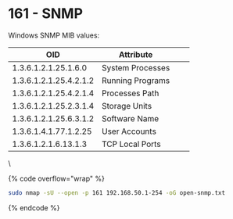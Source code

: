 # 161 - SNMP

Windows SNMP MIB values:

<table><thead><tr><th>OID</th><th>Attribute</th><th data-hidden></th><th data-hidden></th></tr></thead><tbody><tr><td>1.3.6.1.2.1.25.1.6.0</td><td>System Processes</td><td></td><td></td></tr><tr><td>1.3.6.1.2.1.25.4.2.1.2</td><td>Running Programs</td><td></td><td></td></tr><tr><td>1.3.6.1.2.1.25.4.2.1.4</td><td>Processes Path</td><td></td><td></td></tr><tr><td>1.3.6.1.2.1.25.2.3.1.4</td><td>Storage Units</td><td></td><td></td></tr><tr><td>1.3.6.1.2.1.25.6.3.1.2</td><td>Software Name</td><td></td><td></td></tr><tr><td>1.3.6.1.4.1.77.1.2.25</td><td>User Accounts</td><td></td><td></td></tr><tr><td>1.3.6.1.2.1.6.13.1.3</td><td>TCP Local Ports</td><td></td><td></td></tr></tbody></table>

\


{% code overflow="wrap" %}
```sh
sudo nmap -sU --open -p 161 192.168.50.1-254 -oG open-snmp.txt
```
{% endcode %}

